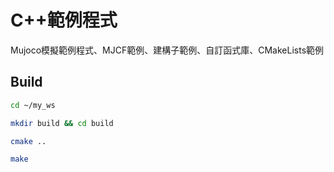 # C++範例程式

Mujoco模擬範例程式、MJCF範例、建構子範例、自訂函式庫、CMakeLists範例

## Build
```bash
cd ~/my_ws

mkdir build && cd build

cmake ..

make
```
